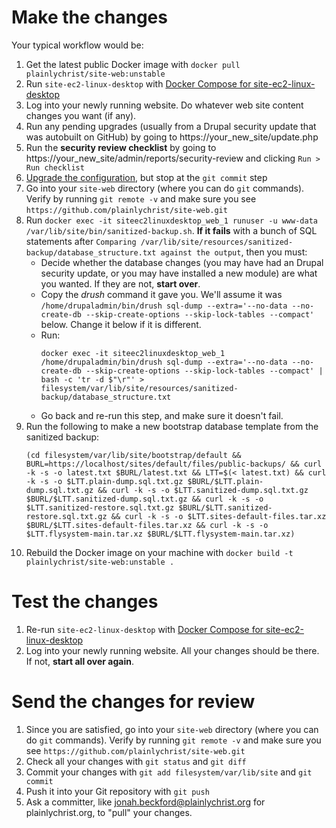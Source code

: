 # Make the changes

Your typical workflow would be:

1. Get the latest public Docker image with `docker pull plainlychrist/site-web:unstable`
2. Run `site-ec2-linux-desktop` with [Docker Compose for site-ec2-linux-desktop](https://github.com/plainlychrist/applications/tree/master/site/site-ec2-linux-desktop)
3. Log into your newly running website. Do whatever web site content changes you want (if any).
4. Run any pending upgrades (usually from a Drupal security update that was autobuilt on GitHub) by going to https://your_new_site/update.php
5. Run the **security review checklist** by going to https://your_new_site/admin/reports/security-review and clicking `Run > Run checklist`
6. [Upgrade the configuration](../UPGRADING-CONFIG,md), but stop at the `git commit` step
7. Go into your `site-web` directory (where you can do `git` commands). Verify by running `git remote -v` and make sure you see `https://github.com/plainlychrist/site-web.git`
8. Run `docker exec -it siteec2linuxdesktop_web_1 runuser -u www-data /var/lib/site/bin/sanitized-backup.sh`. **If it fails** with a bunch of SQL statements after `Comparing /var/lib/site/resources/sanitized-backup/database_structure.txt against the output`, then you must:
    * Decide whether the database changes (you may have had an Drupal security update, or you may have installed a new module) are what you wanted. If they are not, **start over**.
    * Copy the *drush* command it gave you. We'll assume it was `/home/drupaladmin/bin/drush sql-dump --extra='--no-data --no-create-db --skip-create-options --skip-lock-tables --compact'` below. Change it below if it is different.
    * Run:
        ```
        docker exec -it siteec2linuxdesktop_web_1 /home/drupaladmin/bin/drush sql-dump --extra='--no-data --no-create-db --skip-create-options --skip-lock-tables --compact' | bash -c 'tr -d $"\r"' > filesystem/var/lib/site/resources/sanitized-backup/database_structure.txt
        ```
    * Go back and re-run this step, and make sure it doesn't fail.
9. Run the following to make a new bootstrap database template from the sanitized backup:
    ```
    (cd filesystem/var/lib/site/bootstrap/default && BURL=https://localhost/sites/default/files/public-backups/ && curl -k -s -o latest.txt $BURL/latest.txt && LTT=$(< latest.txt) && curl -k -s -o $LTT.plain-dump.sql.txt.gz $BURL/$LTT.plain-dump.sql.txt.gz && curl -k -s -o $LTT.sanitized-dump.sql.txt.gz $BURL/$LTT.sanitized-dump.sql.txt.gz && curl -k -s -o $LTT.sanitized-restore.sql.txt.gz $BURL/$LTT.sanitized-restore.sql.txt.gz && curl -k -s -o $LTT.sites-default-files.tar.xz $BURL/$LTT.sites-default-files.tar.xz && curl -k -s -o $LTT.flysystem-main.tar.xz $BURL/$LTT.flysystem-main.tar.xz)
    ```
10. Rebuild the Docker image on your machine with `docker build -t plainlychrist/site-web:unstable .`

# Test the changes

1. Re-run `site-ec2-linux-desktop` with [Docker Compose for site-ec2-linux-desktop](https://github.com/plainlychrist/applications/tree/master/site/site-ec2-linux-desktop)
2. Log into your newly running website. All your changes should be there. If not, **start all over again**.

# Send the changes for review

1. Since you are satisfied, go into your `site-web` directory (where you can do `git` commands). Verify by running `git remote -v` and make sure you see `https://github.com/plainlychrist/site-web.git`
2. Check all your changes with `git status` and `git diff`
3. Commit your changes with `git add filesystem/var/lib/site` and `git commit`
4. Push it into your Git repository with `git push`
5. Ask a committer, like jonah.beckford@plainlychrist.org for plainlychrist.org, to "pull" your changes.
